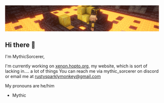 ![Header Image](header.png)
## Hi there 👋
I'm MythicSorcerer,

I'm currently working on [xenon.hopto.org](https://xenon.hopto.org), my website, which is sort of lacking in.... a lot of things
You can reach me via mythic_sorcerer on discord or email me at rustysparklymonkey@gmail.com

My pronouns are he/him

- Mythic

<!--
**MythicSorcerer/MythicSorcerer** is a ✨ _special_ ✨ repository because its `README.md` (this file) appears on your GitHub profile.

Here are some ideas to get you started:

- 🔭 I’m currently working on 
- 🌱 I’m currently learning ...
- 👯 I’m looking to collaborate on ...
- 🤔 I’m looking for help with ...
- 💬 Ask me about ...
- 📫 How to reach me: ...
- 😄 Pronouns: ...
- ⚡ Fun fact: ...
-->
